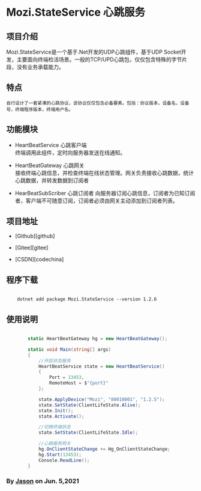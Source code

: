 ﻿# Mozi.StateService 心跳服务

## 项目介绍

Mozi.StateService是一个基于.Net开发的UDP心跳组件，基于UDP Socket开发，主要面向终端检活场景。一般的TCP/UPD心跳包，仅仅包含特殊的字节片段，没有业务承载能力。 

## 特点
    自行设计了一套紧凑的心跳协议，该协议仅仅包含必备要素。包括：协议版本，设备名，设备号，终端程序版本，终端用户名。

## 功能模块

- HeartBeatService
    心跳客户端  
    终端调用此组件，定时向服务器发送在线通知。

- HeartBeatGateway
    心跳网关  
    接收终端心跳信息，并检查终端在线状态管理。网关负责接收心跳数据，统计心跳数据，并转发数据到订阅者

- HearBeatSubScriber
    心跳订阅者
    向服务器订阅心跳信息，订阅者为已知订阅者，客户端不可随意订阅，订阅者必须由网关主动添加到订阅者列表。

## 项目地址

- [Github][github]

- [Gitee][gitee]

- [CSDN][codechina]

## 程序下载

~~~shell

	dotnet add package Mozi.StateService --version 1.2.6

~~~
## 使用说明

~~~csharp

        static HeartBeatGateway hg = new HeartBeatGateway();

        static void Main(string[] args)
        {
            //开启状态服务
            HeartBeatService state = new HeartBeatService()
            {
                Port = 13453,
                RemoteHost = $"{port}"
            };

            state.ApplyDevice("Mozi", "80018001", "1.2.5");
            state.SetState(ClientLifeState.Alive);
            state.Init();
            state.Activate();

            //切换终端状态
            state.SetState(ClientLifeState.Idle);

            //心跳服务网关
            hg.OnClientStateChange += Hg_OnClientStateChange;
            hg.Start(13453);
            Console.ReadLine();
        }
~~~
### By [Jason][1] on Jun. 5,2021

[1]:mailto:brotherqian@163.com